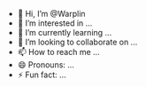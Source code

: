 - 👋 Hi, I’m @Warplin
- 👀 I’m interested in ...
- 🌱 I’m currently learning ...
- 💞️ I’m looking to collaborate on ...
- 📫 How to reach me ...
- 😄 Pronouns: ...
- ⚡ Fun fact: ...

<!---
Warplin/Warplin is a ✨ special ✨ repository because its `README.md` (this file) appears on your GitHub profile.
You can click the Preview link to take a look at your changes.
--->
